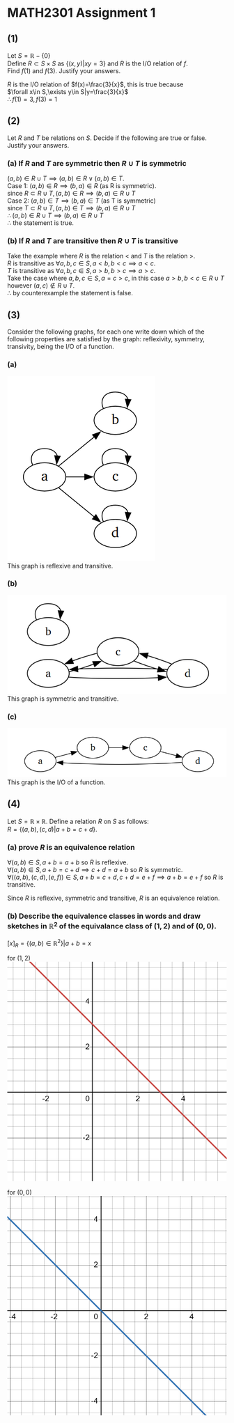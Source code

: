 <script type="text/javascript" 
  src="http://cdn.mathjax.org/mathjax/latest/MathJax.js?config=TeX-AMS-MML_HTMLorMML">
</script>
<script type="text/x-mathjax-config">
  MathJax.Hub.Config({ tex2jax: {inlineMath: [['$', '$']]}, messageStyle: "none" });
</script>

# MATH2301 Assignment 1
## (1)
Let $S=\mathbb{R}-\{0\}$ \
Define $R\subset S\times S$ as $\{(x,y)|xy=3\}$ and $R$ is the I/O relation of $f$. \
Find $f(1)$ and $f(3)$. Justify your answers. 

$R$ is the I/O relation of $f(x)=\frac{3}{x}$, this is true because\
$\forall x\in S,\exists y\in S|y=\frac{3}{x}$\
$\therefore f(1)=3, f(3)=1$

<div style="page-break-after: always;"></div>

## (2)
Let $R$ and $T$ be relations on $S$. Decide if the following are true or false. Justify your answers.
### (a) If $R$ and $T$ are symmetric then $R\cup T$ is symmetric
$(a,b)\in R\cup T\implies (a,b)\in R\lor(a,b)\in T$.\
Case 1: $(a,b)\in R\implies(b,a)\in R$ (as R is symmetric).\
since $R\subset R\cup T, (a,b)\in R\implies(b,a)\in R\cup T$\
Case 2: $(a,b)\in T\implies(b,a)\in T$ (as T is symmetric) \
since $T\subset R\cup T, (a,b)\in T\implies(b,a)\in R\cup T$\
$\therefore(a,b)\in R\cup T\implies (b,a)\in R\cup T$\
$\therefore$ the statement is true.
### (b) If $R$ and $T$ are transitive then $R \cup T$ is transitive
Take the example where $R$ is the relation $<$ and $T$ is the relation $>$.\
$R$ is transitive as $\forall a,b,c\in S, a<b,b<c\implies a<c$.\
$T$ is transitive as $\forall a,b,c\in S, a>b,b>c\implies a>c$. \
Take the case where $a,b,c\in S, a=c>c$, in this case $a>b,b<c\in R\cup T$ however $(a,c)\notin R\cup T$.\
$\therefore$ by counterexample the statement is false.

<div style="page-break-after: always;"></div>

## (3) 
Consider the following graphs, for each one write down which of the following properties are satisfied by the graph: reflexivity, symmetry, transivity, being the I/O of a function.
### (a)
![alt text](<assignment 1/image.png>)\
This graph is reflexive and transitive.
### (b)
![alt text](<assignment 1/image-1.png>)\
This graph is symmetric and transitive.
### (c)
![alt text](<assignment 1/image-2.png>)\
This graph is the I/O of a function.
<div style="page-break-after: always;"></div>

## (4)
Let $S=\mathbb{R}\times\mathbb{R}$. Define a relation $R$ on $S$ as follows:\
$R=\{(a,b),(c,d)|a+b=c+d\}$.
### (a) prove $R$ is an equivalence relation
$\forall(a,b)\in S, a+b=a+b$ so $R$ is reflexive.\
$\forall(a,b)\in S, a+b=c+d\implies c+d=a+b$ so $R$ is symmetric.\
$\forall ((a,b),(c,d),(e,f))\in S, a+b=c+d, c+d=e+f\implies a+b=e+f$ so $R$ is transitive.

Since $R$ is reflexive, symmetric and transitive, $R$ is an equivalence relation.
<div style="page-break-after: always;"></div>

### (b) Describe the equivalence classes in words and draw sketches in $\mathbb{R}^2$ of the equivalance class of $(1,2)$ and of $(0,0)$.
$[x]_R=\{(a,b)\in\mathbb{R}^2\}|a+b=x$

for $(1,2)$
![alt text](<assignment 1/desmos-graph.png>)

for $(0,0)$
![alt text](<assignment 1/desmos-graph(1).png>)
